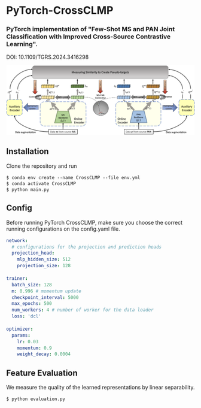 # PyTorch-CrossCLMP
### PyTorch implementation of "Few-Shot MS and PAN Joint Classification with Improved Cross-Source Contrastive Learning". 

DOI: 10.1109/TGRS.2024.3416298

![title](./CrossCLMP-main/assets/arch.png)

## Installation

Clone the repository and run
```
$ conda env create --name CrossCLMP --file env.yml
$ conda activate CrossCLMP
$ python main.py
```

## Config

Before running PyTorch CrossCLMP, make sure you choose the correct running configurations on the config.yaml file.

```yaml
network:
  # configurations for the projection and prediction heads
  projection_head: 
    mlp_hidden_size: 512 
    projection_size: 128 

trainer:
  batch_size: 128
  m: 0.996 # momentum update
  checkpoint_interval: 5000
  max_epochs: 500 
  num_workers: 4 # number of worker for the data loader
  loss: 'dcl'

optimizer:
  params:
    lr: 0.03
    momentum: 0.9
    weight_decay: 0.0004
```

## Feature Evaluation

We measure the quality of the learned representations by linear separability.

```
$ python evaluation.py
```


